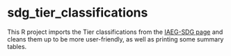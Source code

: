 # sdg_tier_classifications

This R project imports the Tier classifications from the [IAEG-SDG page](https://unstats.un.org/sdgs/iaeg-sdgs/tier-classification/) and cleans them up to be more user-friendly, as well as printing some summary tables.